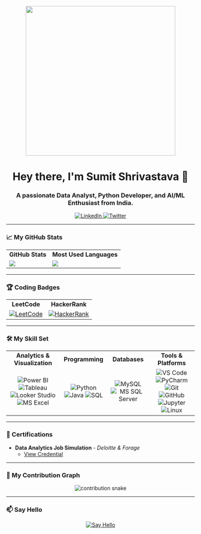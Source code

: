 <p align="center">
  <img src="https://media.giphy.com/media/v1.Y2lkPTc5MGI3NjExazM1NXFkYWx5NG0yMTNudGlqNG42eWcycW8wemJtMHk0OWU1ZjF0NyZlcD12MV9pbnRlcm5hbF9naWZfYnlfaWQmY3Q9Zw/qgQUggAC3Pfv687qPC/giphy.gif" width="400" />
</p>

<h1 align="center">Hey there, I'm Sumit Shrivastava 👋</h1>
<h3 align="center">A passionate Data Analyst, Python Developer, and AI/ML Enthusiast from India.</h3>

<p align="center">
  <a href="https://www.linkedin.com/in/sumitshrivastava18" target="_blank">
    <img src="https://img.shields.io/badge/LinkedIn-0077B5?style=for-the-badge&logo=linkedin&logoColor=white" alt="LinkedIn"/>
  </a>
  <a href="https://x.com/SumitShriX" target="_blank">
    <img src="https://img.shields.io/badge/Twitter-1DA1F2?style=for-the-badge&logo=twitter&logoColor=white" alt="Twitter"/>
  </a>
</p>

---

### 📈 My GitHub Stats

<table>
  <tr>
    <td align="center"><strong>GitHub Stats</strong></td>
    <td align="center"><strong>Most Used Languages</strong></td>
  </tr>
  <tr>
    <td>
      <img align="center" src="https://github-readme-stats.vercel.app/api?username=sumitshrivastava18&show_icons=true&theme=tokyonight&include_all_commits=true&count_private=true"/>
    </td>
    <td>
      <img align="center" src="https://github-readme-stats.vercel.app/api/top-langs/?username=sumitshrivastava18&layout=compact&langs_count=8&theme=tokyonight"/>
    </td>
  </tr>
</table>

---

### 🏆 Coding Badges

<table>
  <tr>
    <td align="center"><strong>LeetCode</strong></td>
    <td align="center"><strong>HackerRank</strong></td>
  </tr>
  <tr>
    <td align="center">
      <a href="https://leetcode.com/u/sumit_shri/" target="_blank">
        <img src="https://img.shields.io/badge/LeetCode-FFA116?style=for-the-badge&logo=leetcode&logoColor=black" alt="LeetCode"/>
      </a>
    </td>
    <td align="center">
      <a href="https://www.hackerrank.com/profile/sumitshri_1203" target="_blank">
        <img src="https://img.shields.io/badge/-HackerRank-2EC866?style=for-the-badge&logo=HackerRank&logoColor=white" alt="HackerRank"/>
      </a>
    </td>
  </tr>
</table>

---

### 🛠️ My Skill Set

<table>
  <tr>
    <td align="center"><strong>Analytics & Visualization</strong></td>
    <td align="center"><strong>Programming</strong></td>
    <td align="center"><strong>Databases</strong></td>
    <td align="center"><strong>Tools & Platforms</strong></td>
  </tr>
  <tr>
    <td align="center">
      <img src="https://img.shields.io/badge/Power%20BI-F2C811?style=for-the-badge&logo=powerbi&logoColor=black" alt="Power BI"/>
      <img src="https://img.shields.io/badge/Tableau-E97627?style=for-the-badge&logo=tableau&logoColor=white" alt="Tableau"/>
      <img src="https://img.shields.io/badge/Looker%20Studio-4285F4?style=for-the-badge&logo=looker&logoColor=white" alt="Looker Studio"/>
      <img src="https://img.shields.io/badge/Microsoft%20Excel-217346?style=for-the-badge&logo=microsoftexcel&logoColor=white" alt="MS Excel"/>
    </td>
    <td align="center">
      <img src="https://img.shields.io/badge/Python-3776AB?style=for-the-badge&logo=python&logoColor=white" alt="Python"/>
      <img src="https://img.shields.io/badge/Java-ED8B00?style=for-the-badge&logo=openjdk&logoColor=white" alt="Java"/>
      <img src="https://img.shields.io/badge/SQL-025E8C?style=for-the-badge&logo=postgresql&logoColor=white" alt="SQL"/>
    </td>
    <td align="center">
      <img src="https://img.shields.io/badge/MySQL-4479A1?style=for-the-badge&logo=mysql&logoColor=white" alt="MySQL"/>
      <img src="https://img.shields.io/badge/MS%20SQL%20Server-CC2927?style=for-the-badge&logo=microsoftsqlserver&logoColor=white" alt="MS SQL Server"/>
    </td>
    <td align="center">
      <img src="https://img.shields.io/badge/VS%20Code-007ACC?style=for-the-badge&logo=visualstudiocode&logoColor=white" alt="VS Code"/>
      <img src="https://img.shields.io/badge/PyCharm-000000?style=for-the-badge&logo=pycharm&logoColor=white" alt="PyCharm"/>
      <img src="https://img.shields.io/badge/Git-F05032?style=for-the-badge&logo=git&logoColor=white" alt="Git"/>
      <img src="https://img.shields.io/badge/GitHub-181717?style=for-the-badge&logo=github&logoColor=white" alt="GitHub"/>
      <img src="https://img.shields.io/badge/Jupyter-F37626?style=for-the-badge&logo=jupyter&logoColor=white" alt="Jupyter"/>
      <img src="https://img.shields.io/badge/Linux-FCC624?style=for-the-badge&logo=linux&logoColor=black" alt="Linux"/>
    </td>
  </tr>
</table>

---

### 📜 Certifications

- **Data Analytics Job Simulation** - *Deloitte & Forage*
  - [View Credential](https://forage-uploads-prod.s3.amazonaws.com/completion-certificates/9PBTqmSxAf6zZTseP/io9DzWKe3PTsiS6GG_9PBTqmSxAf6zZTseP_Kap6MizwcF6oRBJ7h_1752845545305_completion_certificate.pdf)

---

### 🐍 My Contribution Graph

<p align="center">
  <img src="https://github.com/sumitshrivastava18/sumitshrivastava18/raw/output/github-contribution-grid-snake.svg" alt="contribution snake">
</p>

---

### 📫 Say Hello

<p align="center">
  <a href="mailto:sumitshri.1203@gmail.com">
    <img src="https://img.shields.io/badge/Say%20Hello-2563eb?style=for-the-badge&logo=gmail&logoColor=white" alt="Say Hello"/>
  </a>
</p>
